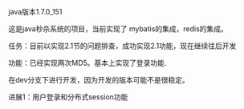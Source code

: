 java版本1.7.0_151

这是java秒杀系统的项目，当前实现了
mybatis的集成，redis的集成。

任务：目前以实现2.1节的问题排查，成功实现2.1功能，现在继续往后开发

功能：已经实现两次MD5。基本上实现了登录功能.

在dev分支下进行开发，因为开发的版本可能不是很稳定。

进展1：用户登录和分布式session功能